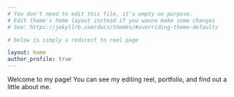 ```yaml
---
# You don't need to edit this file, it's empty on purpose.
# Edit theme's home layout instead if you wanna make some changes
# See: https://jekyllrb.com/docs/themes/#overriding-theme-defaults

# below is simply a redirect to reel page

layout: home
author_profile: true
---
```


Welcome to my page! You can see my editing reel, portfolio, and find out a little about me.
